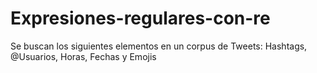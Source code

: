 # Expresiones-regulares-con-re
Se buscan los siguientes elementos en un corpus de Tweets: Hashtags, @Usuarios, Horas, Fechas y Emojis
